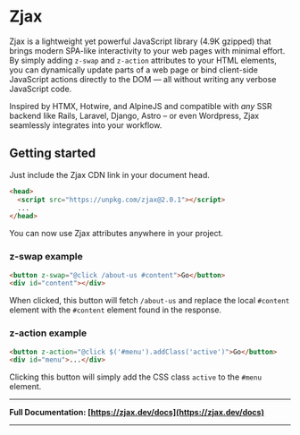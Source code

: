 
# Zjax

Zjax is a lightweight yet powerful JavaScript library (4.9K gzipped) that brings modern SPA-like interactivity to your web pages with minimal effort. By simply adding `z-swap` and `z-action` attributes to your HTML elements, you can dynamically update parts of a web page or bind client-side JavaScript actions directly to the DOM — all without writing any verbose JavaScript code.

Inspired by HTMX, Hotwire, and AlpineJS and compatible with *any* SSR backend like Rails, Laravel, Django, Astro – or even Wordpress, Zjax seamlessly integrates into your workflow.

## Getting started

Just include the Zjax CDN link in your document head.

```html
<head>
  <script src="https://unpkg.com/zjax@2.0.1"></script>
  ...
</head>
```

You can now use Zjax attributes anywhere in your project.

### z-swap example

```html
<button z-swap="@click /about-us #content">Go</button>
<div id="content"></div>
```

When clicked, this button will fetch `/about-us` and replace the local `#content` element with the `#content` element found in the response.

### z-action example


```html
<button z-action="@click $('#menu').addClass('active')">Go</button>
<div id="menu">...</div>
```

Clicking this button will simply add the CSS class `active` to the `#menu` element.



---

**Full Documentation: [https://zjax.dev/docs](https://zjax.dev/docs)**

---
